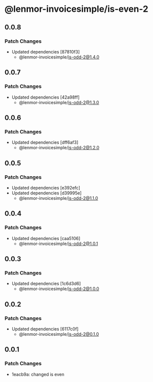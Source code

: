 # @lenmor-invoicesimple/is-even-2

## 0.0.8

### Patch Changes

- Updated dependencies [87810f3]
  - @lenmor-invoicesimple/is-odd-2@1.4.0

## 0.0.7

### Patch Changes

- Updated dependencies [42a98ff]
  - @lenmor-invoicesimple/is-odd-2@1.3.0

## 0.0.6

### Patch Changes

- Updated dependencies [dff6af3]
  - @lenmor-invoicesimple/is-odd-2@1.2.0

## 0.0.5

### Patch Changes

- Updated dependencies [e392efc]
- Updated dependencies [d39995e]
  - @lenmor-invoicesimple/is-odd-2@1.1.0

## 0.0.4

### Patch Changes

- Updated dependencies [caa5106]
  - @lenmor-invoicesimple/is-odd-2@1.0.1

## 0.0.3

### Patch Changes

- Updated dependencies [1c6d3d6]
  - @lenmor-invoicesimple/is-odd-2@1.0.0

## 0.0.2

### Patch Changes

- Updated dependencies [6117c0f]
  - @lenmor-invoicesimple/is-odd-2@0.1.0

## 0.0.1

### Patch Changes

- 1eacb9a: changed is even
